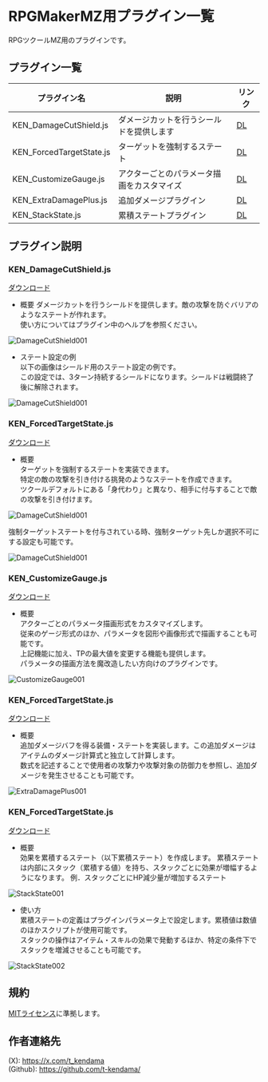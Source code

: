 # RPGMakerMZ用プラグイン一覧
RPGツクールMZ用のプラグインです。

## プラグイン一覧

| プラグイン名  | 説明 | リンク |
| ------------- | ------------- | ------------- |
| KEN_DamageCutShield.js | ダメージカットを行うシールドを提供します  | [DL](https://github.com/t-kendama/RPGMakerMZ/blob/master/KEN_DamageCutShield.js) |
| KEN_ForcedTargetState.js | ターゲットを強制するステート  | [DL](https://github.com/t-kendama/RPGMakerMZ/blob/master/KEN_ForcedTargetState.js) |
| KEN_CustomizeGauge.js| アクターごとのパラメータ描画をカスタマイズ| [DL](https://github.com/t-kendama/RPGMakerMZ/blob/master/KEN_CustomizeGauge.js) |
| KEN_ExtraDamagePlus.js| 追加ダメージプラグイン | [DL](https://github.com/t-kendama/RPGMakerMZ/blob/master/KEN_ExtraDamagePlus.js) |
| KEN_StackState.js | 累積ステートプラグイン | [DL](https://github.com/t-kendama/RPGMakerMZ/blob/master/KEN_StackState.js) |

## プラグイン説明

### KEN_DamageCutShield.js

[ダウンロード](https://github.com/t-kendama/RPGMakerMZ/blob/master/KEN_DamageCutShield.js) 

* 概要
ダメージカットを行うシールドを提供します。敵の攻撃を防ぐバリアのようなステートが作れます。  
使い方についてはプラグイン中のヘルプを参照ください。

![DamageCutShield001](https://github.com/t-kendama/RPGMakerMZ/blob/master/images/DamageCutShield_002.jpg)

* ステート設定の例  
以下の画像はシールド用のステート設定の例です。  
この設定では、3ターン持続するシールドになります。シールドは戦闘終了後に解除されます。  

![DamageCutShield001](https://github.com/t-kendama/RPGMakerMZ/blob/master/images/DamageCutShield_001.jpg)

### KEN_ForcedTargetState.js

[ダウンロード](https://github.com/t-kendama/RPGMakerMZ/blob/master/KEN_ForcedTargetState.js) 

* 概要  
ターゲットを強制するステートを実装できます。  
特定の敵の攻撃を引き付ける挑発のようなステートを作成できます。  
ツクールデフォルトにある「身代わり」と異なり、相手に付与することで敵の攻撃を引き付けます。

![DamageCutShield001](https://github.com/t-kendama/RPGMakerMZ/blob/master/images/ForcedTargetState_001.jpg)

強制ターゲットステートを付与されている時、強制ターゲット先しか選択不可にする設定も可能です。

![DamageCutShield001](https://github.com/t-kendama/RPGMakerMZ/blob/master/images/ForcedTargetState_002.jpg)

### KEN_CustomizeGauge.js

[ダウンロード](https://github.com/t-kendama/RPGMakerMZ/blob/master/KEN_CustomizeGauge.js) 

* 概要  
アクターごとのパラメータ描画形式をカスタマイズします。  
従来のゲージ形式のほか、パラメータを図形や画像形式で描画することも可能です。  
上記機能に加え、TPの最大値を変更する機能も提供します。  
パラメータの描画方法を魔改造したい方向けのプラグインです。

![CustomizeGauge001](https://github.com/t-kendama/RPGMakerMZ/blob/master/images/CustomizeGauge_001.jpg)

### KEN_ForcedTargetState.js

[ダウンロード](https://github.com/t-kendama/RPGMakerMZ/blob/master/KEN_ExtraDamagePlus.js)

* 概要  
追加ダメージバフを得る装備・ステートを実装します。この追加ダメージはアイテムのダメージ計算式と独立して計算します。  
数式を記述することで使用者の攻撃力や攻撃対象の防御力を参照し、追加ダメージを発生させることも可能です。

![ExtraDamagePlus001](https://github.com/t-kendama/RPGMakerMZ/blob/master/images/ExtraDamagePlus_001.jpg)

### KEN_ForcedTargetState.js

[ダウンロード](https://github.com/t-kendama/RPGMakerMZ/blob/master/KEN_StackState.js) 

* 概要  
効果を累積するステート（以下累積ステート）を作成します。
累積ステートは内部にスタック（累積する値）を持ち、スタックごとに効果が増幅するようになります。
例．スタックごとにHP減少量が増加するステート

![StackState001](https://github.com/t-kendama/RPGMakerMZ/blob/master/images/StackState_001.png)

* 使い方  
累積ステートの定義はプラグインパラメータ上で設定します。累積値は数値のほかスクリプトが使用可能です。  
スタックの操作はアイテム・スキルの効果で発動するほか、特定の条件下でスタックを増減させることも可能です。

![StackState002](https://github.com/t-kendama/RPGMakerMZ/blob/master/images/StackState_002.png)

## 規約
[MITライセンス](https://github.com/t-kendama/RPGMakerMZ/blob/main/LICENSE)に準拠します。

## 作者連絡先
(X): https://x.com/t_kendama  
(Github): https://github.com/t-kendama/
